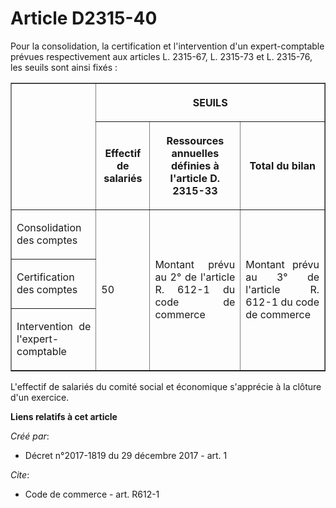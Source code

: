 # Article D2315-40

Pour la consolidation, la certification et l'intervention d'un expert-comptable prévues respectivement aux articles L.
2315-67, L. 2315-73 et L. 2315-76, les seuils sont ainsi fixés :

<table border="1">
  <tbody>
    <tr>
      <th rowspan="2"> </th>
      <th colspan="3">

SEUILS</th>
    </tr>
    <tr>
      <th>

Effectif de salariés</th>
      <th>

Ressources annuelles définies à l'article D. 2315-33</th>
      <th>

Total du bilan</th>
    </tr>
    <tr>
      <td align="justify">

Consolidation des comptes</td>
      <td align="justify" rowspan="3">

50</td>
      <td align="justify" rowspan="3">

Montant prévu au 2° de l'article R. 612-1 du code de commerce </td>
      <td align="justify" rowspan="3">

Montant prévu au 3° de l'article R. 612-1 du code de commerce 
</td>
    </tr>
    <tr>
      <td align="justify">

Certification des comptes</td>
    </tr>
    <tr>
      <td align="justify">

Intervention de l'expert-comptable</td>
    </tr>
  </tbody>
</table>

L'effectif de salariés du comité social et économique s'apprécie à la clôture d'un exercice.

**Liens relatifs à cet article**

_Créé par_:

  - Décret n°2017-1819 du 29 décembre 2017 - art. 1

_Cite_:

  - Code de commerce - art. R612-1
